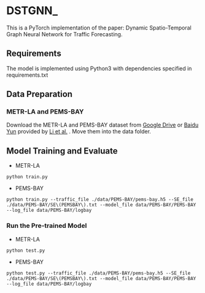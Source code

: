 # DSTGNN_
This is a PyTorch implementation of the paper: Dynamic Spatio-Temporal Graph Neural Network for Traffic Forecasting. 

## Requirements
The model is implemented using Python3 with dependencies specified in requirements.txt

## Data Preparation

### METR-LA and PEMS-BAY
Download the METR-LA and PEMS-BAY dataset from [Google Drive](https://drive.google.com/open?id=10FOTa6HXPqX8Pf5WRoRwcFnW9BrNZEIX) or [Baidu Yun](https://pan.baidu.com/s/14Yy9isAIZYdU__OYEQGa_g) provided by [Li et al.](https://github.com/liyaguang/DCRNN.git) . Move them into the data folder. 


## Model Training and Evaluate

* METR-LA

```
python train.py
```
* PEMS-BAY

```
python train.py --traffic_file ./data/PEMS-BAY/pems-bay.h5 --SE_file ./data/PEMS-BAY/SE\(PEMSBAY\).txt --model_file data/PEMS-BAY/PEMS-BAY --log_file data/PEMS-BAY/logbay
```

### Run the Pre-trained Model
* METR-LA

```
python test.py
```
* PEMS-BAY

```
python test.py --traffic_file ./data/PEMS-BAY/pems-bay.h5 --SE_file ./data/PEMS-BAY/SE\(PEMSBAY\).txt --model_file data/PEMS-BAY/PEMS-BAY --log_file data/PEMS-BAY/logbay
```


